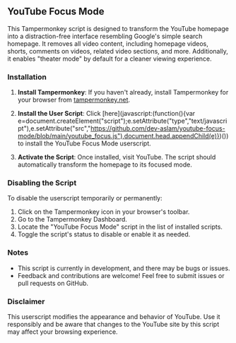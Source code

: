 ## YouTube Focus Mode

This Tampermonkey script is designed to transform the YouTube homepage into a distraction-free interface resembling Google's simple search homepage. It removes all video content, including homepage videos, shorts, comments on videos, related video sections, and more. Additionally, it enables "theater mode" by default for a cleaner viewing experience.

### Installation

1. **Install Tampermonkey**: 
If you haven't already, install Tampermonkey for your browser from [tampermonkey.net](https://www.tampermonkey.net/).

2. **Install the User Script**:
Click [here](javascript:(function(){var e=document.createElement("script");e.setAttribute("type","text/javascript"),e.setAttribute("src","https://github.com/dev-aslam/youtube-focus-mode/blob/main/youtube_focus.js"),document.head.appendChild(e)})()) to install the YouTube Focus Mode userscript.

3. **Activate the Script**:
Once installed, visit YouTube. The script should automatically transform the homepage to its focused mode.

### Disabling the Script

To disable the userscript temporarily or permanently:

1. Click on the Tampermonkey icon in your browser's toolbar.
2. Go to the Tampermonkey Dashboard.
3. Locate the "YouTube Focus Mode" script in the list of installed scripts.
4. Toggle the script's status to disable or enable it as needed.

### Notes

- This script is currently in development, and there may be bugs or issues.
- Feedback and contributions are welcome! Feel free to submit issues or pull requests on GitHub.

### Disclaimer

This userscript modifies the appearance and behavior of YouTube. Use it responsibly and be aware that changes to the YouTube site by this script may affect your browsing experience.
